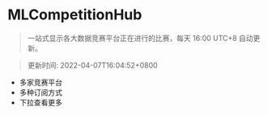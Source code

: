 # MLCompetitionHub

> 一站式显示各大数据竞赛平台正在进行的比赛，每天 16:00 UTC+8 自动更新。
  
> 更新时间: 2022-04-07T16:04:52+0800 

* 多家竞赛平台
* 多种订阅方式
* 下拉查看更多